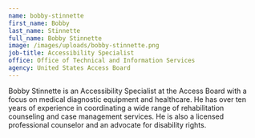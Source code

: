 ```yaml
---
name: bobby-stinnette
first_name: Bobby
last_name: Stinnette
full_name: Bobby Stinnette
image: /images/uploads/bobby-stinnette.png
job-title: Accessibility Specialist
office: Office of Technical and Information Services
agency: United States Access Board
---
```

Bobby Stinnette is an Accessibility Specialist at the Access Board with a focus on medical diagnostic equipment and healthcare. He has over ten years of experience in coordinating a wide range of rehabilitation counseling and case management services. He is also a licensed professional counselor and an advocate for disability rights. 

